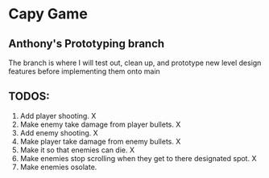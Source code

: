 # Capy Game

## Anthony's Prototyping branch

The branch is where I will test out, clean up, and prototype new level design features before implementing them onto main

## TODOS:

1. Add player shooting. X
2. Make enemy take damage from player bullets. X
3. Add enemy shooting. X
4. Make player take damage from enemy bullets. X
5. Make it so that enemies can die. X
6. Make enemies stop scrolling when they get to there designated spot. X
7. Make enemies osolate.

